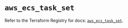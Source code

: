 # `aws_ecs_task_set`

Refer to the Terraform Registry for docs: [`aws_ecs_task_set`](https://registry.terraform.io/providers/hashicorp/aws/4.54.0/docs/resources/ecs_task_set).
